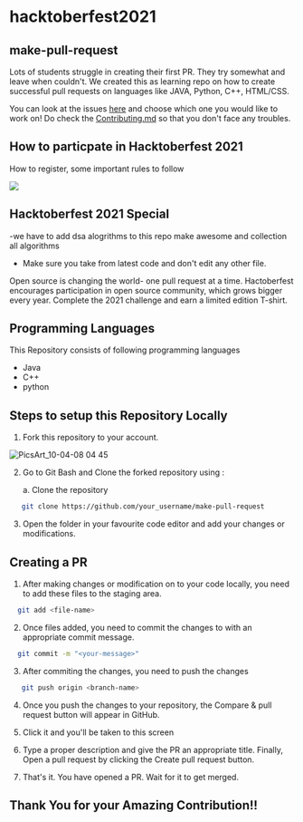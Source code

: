 # hacktoberfest2021


## make-pull-request

Lots of students struggle in creating their first PR. They try somewhat and leave when couldn't. We created this as learning repo on how to create successful pull requests on languages like JAVA, Python, C++, HTML/CSS.

You can look at the issues [here](https://github.com/balbhimk/hacktoberfest2021) and choose which one you would like to work on! Do check the [Contributing.md](https://github.com/balbhimk/hacktoberfest2021/blob/main/CONTRIBUTING.md) so that you don't face any troubles.

## How to particpate in Hacktoberfest 2021

How to register, some important rules to follow

[![](https://raw.githubusercontent.com/twowaits/make-pull-request/master/Images/Hacktoberfest_2021_YT_Thumbnail.png)](https://youtu.be/GuZpeobFsZw)


## Hacktoberfest 2021 Special

-we have to add dsa alogrithms to this repo make awesome and collection all algorithms

- Make sure you take from latest code and don't edit any other file. 


Open source is changing the world- one pull request at a time.
Hactoberfest encourages participation in open source community, which grows bigger every year. 
Complete the 2021 challenge and earn a limited edition T-shirt.

## Programming Languages 
This Repository consists of following programming languages

  -  Java
  -  C++ 
  -  python

## Steps to setup this Repository Locally

  1. Fork this repository to your account.

![PicsArt_10-04-08 04 45](https://user-images.githubusercontent.com/64744084/95018364-e7d2df00-067c-11eb-9989-5ed586adb11b.jpg)

  2. Go to Git Bash and Clone the forked repository using :
       
       a. Clone the repository
```bash
   git clone https://github.com/your_username/make-pull-request
```

 3. Open the folder in your favourite code editor and add your changes or modifications.
 
## Creating a PR 
 
 1. After making changes or modification on to your code locally, you need to add these files to the staging area.
```bash
  git add <file-name>
```
 2. Once files added, you need to commit the changes to with an appropriate commit message.
```bash
  git commit -m "<your-message>"
```
 3. After commiting the changes, you need to push the changes
```bash
   git push origin <branch-name>
```
 4. Once you push the changes to your repository, the Compare & pull request button will appear in GitHub.

 5. Click it and you'll be taken to this screen

 6. Type a proper description and give the PR an appropriate title. Finally, Open a pull request by clicking the Create pull request button.

 7. That's it. You have opened a PR. Wait for it to get merged.

## Thank You for your Amazing Contribution!!
